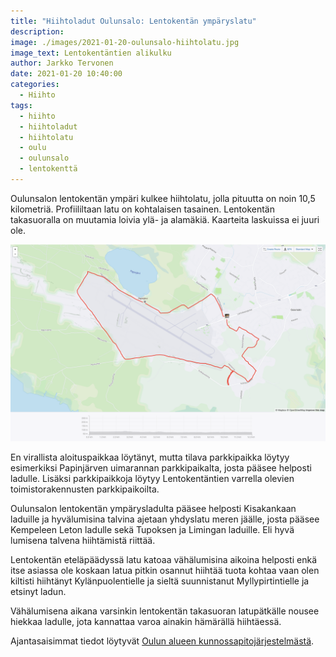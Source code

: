 ```yaml
---
title: "Hiihtoladut Oulunsalo: Lentokentän ympäryslatu"
description:
image: ./images/2021-01-20-oulunsalo-hiihtolatu.jpg
image_text: Lentokentäntien alikulku
author: Jarkko Tervonen
date: 2021-01-20 10:40:00
categories:
  - Hiihto
tags:
  - hiihto
  - hiihtoladut
  - hiihtolatu
  - oulu
  - oulunsalo
  - lentokenttä
---
```


Oulunsalon lentokentän ympäri kulkee hiihtolatu, jolla pituutta on noin 10,5 kilometriä. Profiililtaan latu on kohtalaisen tasainen. Lentokentän takasuoralla on muutamia loivia ylä- ja alamäkiä. Kaarteita laskuissa ei juuri ole.

![Oulunsalon lentokentän ympäryslatu](./images/2021-01-20-olunsalo-lentokentta-kartta.png)

En virallista aloituspaikkaa löytänyt, mutta tilava parkkipaikka löytyy esimerkiksi Papinjärven uimarannan parkkipaikalta, josta pääsee helposti ladulle. Lisäksi parkkipaikkoja löytyy Lentokentäntien varrella olevien toimistorakennusten parkkipaikoilta.

Oulunsalon lentokentän ympärysladulta pääsee helposti Kisakankaan laduille ja hyvälumisina talvina ajetaan yhdyslatu meren jäälle, josta pääsee Kempeleen Leton ladulle sekä Tupoksen ja Limingan laduille. Eli hyvä lumisena talvena hiihtämistä riittää.

Lentokentän eteläpäädyssä latu katoaa vähälumisina aikoina helposti enkä itse asiassa ole koskaan latua pitkin osannut hiihtää tuota kohtaa vaan olen kiltisti hiihtänyt Kylänpuolentielle ja sieltä suunnistanut Myllypirtintielle ja etsinyt ladun.

Vähälumisena aikana varsinkin lentokentän takasuoran latupätkälle nousee hiekkaa ladulle, jota kannattaa varoa ainakin hämärällä hiihtäessä.

Ajantasaisimmat tiedot löytyvät [Oulun alueen kunnossapitojärjestelmästä](https://oulu.fluentprogress.fi/outdoors).
